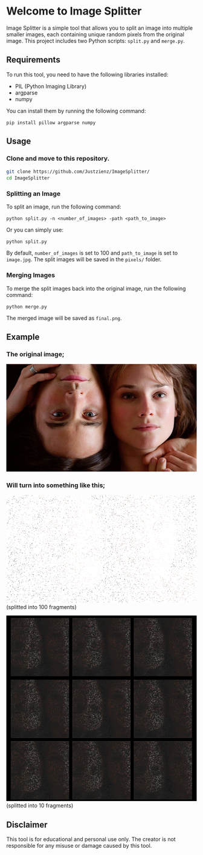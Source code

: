 # Welcome to Image Splitter

Image Splitter is a simple tool that allows you to split an image into multiple smaller images, each containing unique random pixels from the original image. This project includes two Python scripts: `split.py` and `merge.py`.

## Requirements

To run this tool, you need to have the following libraries installed:

- PIL (Python Imaging Library)
- argparse
- numpy

You can install them by running the following command:

```
pip install pillow argparse numpy
```

## Usage

### Clone and move to this repository.

```bash
git clone https://github.com/Justzienz/ImageSplitter/
cd ImageSplitter
```

### Splitting an Image

To split an image, run the following command:

```
python split.py -n <number_of_images> -path <path_to_image>
```

Or you can simply use:

```
python split.py
```

By default, `number_of_images` is set to 100 and `path_to_image` is set to `image.jpg`. The split images will be saved in the `pixels/` folder.

### Merging Images

To merge the split images back into the original image, run the following command:

```
python merge.py
```

The merged image will be saved as `final.png`.

## Example
### The original image;
![Original Image](examples/original.jpg) 
### Will turn into something like this;
![Split Image](examples/split.png) 
(splitted into 100 fragments)

![Split Images](examples/splits.jpg) 
(splitted into 10 fragments)

## Disclaimer

This tool is for educational and personal use only. The creator is not responsible for any misuse or damage caused by this tool.
